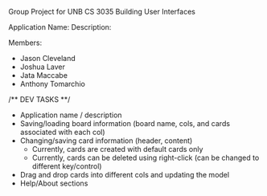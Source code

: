 Group Project for UNB CS 3035 Building User Interfaces

Application Name: 
Description: 

Members:
* Jason Cleveland
* Joshua Laver
* Jata Maccabe
* Anthony Tomarchio


/** DEV TASKS **/

- Application name / description
- Saving/loading board information (board name, cols, and cards associated with each col)
- Changing/saving card information (header, content)
	- Currently, cards are created with default cards only
	- Currently, cards can be deleted using right-click (can be changed to different key/control)
- Drag and drop cards into different cols and updating the model
- Help/About sections
